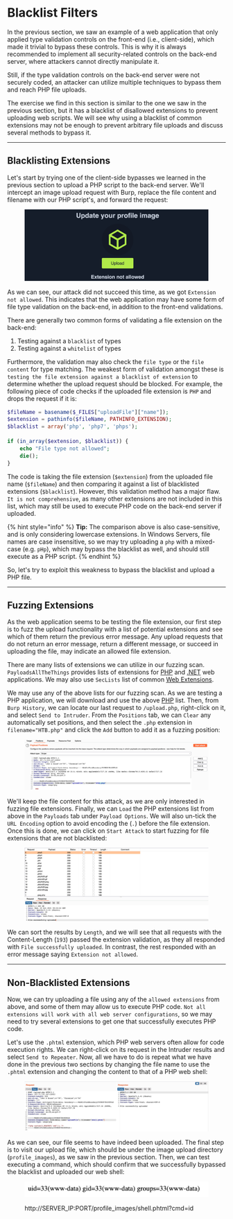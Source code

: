 # Blacklist Filters

In the previous section, we saw an example of a web application that only applied type validation controls on the front-end (i.e., client-side), which made it trivial to bypass these controls. This is why it is always recommended to implement all security-related controls on the back-end server, where attackers cannot directly manipulate it.

Still, if the type validation controls on the back-end server were not securely coded, an attacker can utilize multiple techniques to bypass them and reach PHP file uploads.

The exercise we find in this section is similar to the one we saw in the previous section, but it has a blacklist of disallowed extensions to prevent uploading web scripts. We will see why using a blacklist of common extensions may not be enough to prevent arbitrary file uploads and discuss several methods to bypass it.

***

## Blacklisting Extensions

Let's start by trying one of the client-side bypasses we learned in the previous section to upload a PHP script to the back-end server. We'll intercept an image upload request with Burp, replace the file content and filename with our PHP script's, and forward the request:

<figure><img src="../../../../.gitbook/assets/image (2) (1) (1) (1) (1) (1) (1) (1) (1) (1) (1) (1) (1) (1) (1) (1) (1) (1) (1) (1) (1) (1) (1) (1) (1) (1) (1) (1) (1) (1) (1) (1) (1) (1) (1) (1) (1) (1) (1) (1) (1) (1) (1) (1) (1) (1) (1) (1) (1) (1) (1) (1) (1).png" alt=""><figcaption></figcaption></figure>

As we can see, our attack did not succeed this time, as we got `Extension not allowed`. This indicates that the web application may have some form of file type validation on the back-end, in addition to the front-end validations.

There are generally two common forms of validating a file extension on the back-end:

1. Testing against a `blacklist` of types
2. Testing against a `whitelist` of types

Furthermore, the validation may also check the `file type` or the `file content` for type matching. The weakest form of validation amongst these is `testing the file extension against a blacklist of extension` to determine whether the upload request should be blocked. For example, the following piece of code checks if the uploaded file extension is `PHP` and drops the request if it is:

```php
$fileName = basename($_FILES["uploadFile"]["name"]);
$extension = pathinfo($fileName, PATHINFO_EXTENSION);
$blacklist = array('php', 'php7', 'phps');

if (in_array($extension, $blacklist)) {
    echo "File type not allowed";
    die();
}
```

The code is taking the file extension (`$extension`) from the uploaded file name (`$fileName`) and then comparing it against a list of blacklisted extensions (`$blacklist`). However, this validation method has a major flaw. `It is not comprehensive`, as many other extensions are not included in this list, which may still be used to execute PHP code on the back-end server if uploaded.

{% hint style="info" %}
**Tip:** The comparison above is also case-sensitive, and is only considering lowercase extensions. In Windows Servers, file names are case insensitive, so we may try uploading a `php` with a mixed-case (e.g. `pHp`), which may bypass the blacklist as well, and should still execute as a PHP script.
{% endhint %}

So, let's try to exploit this weakness to bypass the blacklist and upload a PHP file.

***

## Fuzzing Extensions

As the web application seems to be testing the file extension, our first step is to fuzz the upload functionality with a list of potential extensions and see which of them return the previous error message. Any upload requests that do not return an error message, return a different message, or succeed in uploading the file, may indicate an allowed file extension.

There are many lists of extensions we can utilize in our fuzzing scan. `PayloadsAllTheThings` provides lists of extensions for [PHP](https://github.com/swisskyrepo/PayloadsAllTheThings/blob/master/Upload%20Insecure%20Files/Extension%20PHP/extensions.lst) and [.NET](https://github.com/swisskyrepo/PayloadsAllTheThings/tree/master/Upload%20Insecure%20Files/Extension%20ASP) web applications. We may also use `SecLists` list of common [Web Extensions](https://github.com/danielmiessler/SecLists/blob/master/Discovery/Web-Content/web-extensions.txt).

We may use any of the above lists for our fuzzing scan. As we are testing a PHP application, we will download and use the above [PHP](https://github.com/swisskyrepo/PayloadsAllTheThings/blob/master/Upload%20Insecure%20Files/Extension%20PHP/extensions.lst) list. Then, from `Burp History`, we can locate our last request to `/upload.php`, right-click on it, and select `Send to Intruder`. From the `Positions` tab, we can `Clear` any automatically set positions, and then select the `.php` extension in `filename="HTB.php"` and click the `Add` button to add it as a fuzzing position:

<figure><img src="../../../../.gitbook/assets/image (1) (1) (1) (1) (1) (1) (1) (1) (1) (1) (1) (1) (1) (1) (1) (1) (1) (1) (1) (1) (1) (1) (1) (1) (1) (1) (1) (1) (1) (1) (1) (1) (1) (1) (1) (1) (1) (1) (1) (1) (1) (1) (1) (1) (1) (1) (1) (1) (1) (1) (1) (1) (1) (1) (1) (1) (1) (1) (1) (1) ( (6).png" alt=""><figcaption></figcaption></figure>

We'll keep the file content for this attack, as we are only interested in fuzzing file extensions. Finally, we can `Load` the PHP extensions list from above in the `Payloads` tab under `Payload Options`. We will also un-tick the `URL Encoding` option to avoid encoding the (`.`) before the file extension. Once this is done, we can click on `Start Attack` to start fuzzing for file extensions that are not blacklisted:

<figure><img src="../../../../.gitbook/assets/image (312).png" alt=""><figcaption></figcaption></figure>

We can sort the results by `Length`, and we will see that all requests with the Content-Length (`193`) passed the extension validation, as they all responded with `File successfully uploaded`. In contrast, the rest responded with an error message saying `Extension not allowed`.

***

## Non-Blacklisted Extensions

Now, we can try uploading a file using any of the `allowed extensions` from above, and some of them may allow us to execute PHP code. `Not all extensions will work with all web server configurations`, so we may need to try several extensions to get one that successfully executes PHP code.

Let's use the `.phtml` extension, which PHP web servers often allow for code execution rights. We can right-click on its request in the Intruder results and select `Send to Repeater`. Now, all we have to do is repeat what we have done in the previous two sections by changing the file name to use the `.phtml` extension and changing the content to that of a PHP web shell:

<figure><img src="../../../../.gitbook/assets/image (7) (1) (1) (1) (1) (1) (1) (1) (1) (1).png" alt=""><figcaption></figcaption></figure>

As we can see, our file seems to have indeed been uploaded. The final step is to visit our upload file, which should be under the image upload directory (`profile_images`), as we saw in the previous section. Then, we can test executing a command, which should confirm that we successfully bypassed the blacklist and uploaded our web shell:

<figure><img src="../../../../.gitbook/assets/image (1) (1) (1) (1) (1) (1) (1) (1) (1) (1) (1) (1) (1) (1) (1) (1) (1) (1) (1) (1) (1) (1) (1) (1) (1) (1) (1) (1) (1) (1) (1) (1) (1) (1) (1) (1) (1) (1) (1) (1) (1) (1) (1) (1) (1) (1) (1) (1) (1) (1) (1) (1) (1) (1) (1) (1) (1) (1) (1) (1) ( (5).png" alt=""><figcaption><p>http://SERVER_IP:PORT/profile_images/shell.phtml?cmd=id</p></figcaption></figure>
